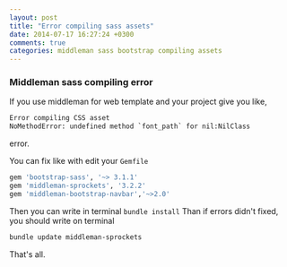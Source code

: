 ```yaml
---
layout: post
title: "Error compiling sass assets"
date: 2014-07-17 16:27:24 +0300
comments: true
categories: middleman sass bootstrap compiling assets
---
```


### Middleman sass compiling error

If you use middleman for web template and your project give you like,

```sass
Error compiling CSS asset
NoMethodError: undefined method `font_path` for nil:NilClass
```
error.

You can fix like with edit your `Gemfile`

```ruby
gem 'bootstrap-sass', '~> 3.1.1'
gem 'middleman-sprockets', '3.2.2'
gem 'middleman-bootstrap-navbar','~>2.0'
```

Then you can write in terminal `bundle install`
Than if errors didn't fixed, you should write on terminal

```bash
bundle update middleman-sprockets
```

That's all.
